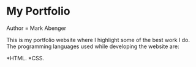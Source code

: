 # My Portfolio 
Author = Mark Abenger

This is my portfolio website where I highlight some of the best work I do. The programming languages used while developing the website are:

*HTML.
*CSS. 
